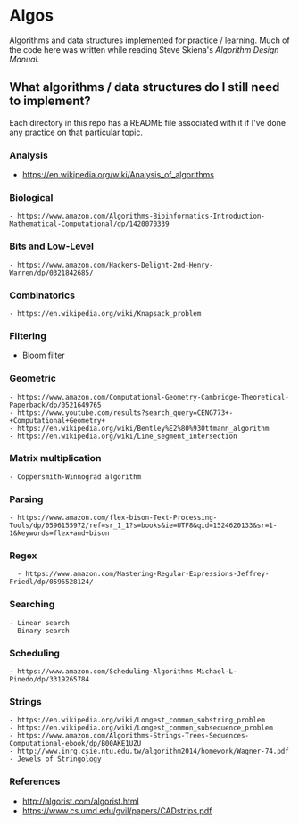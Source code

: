 # Algos
Algorithms and data structures implemented for practice / learning. Much of the code here was written while reading Steve Skiena's _Algorithm Design Manual_.

## What algorithms / data structures do I still need to implement?
Each directory in this repo has a README file associated with it if I've
done any practice on that particular topic.

### Analysis
- https://en.wikipedia.org/wiki/Analysis_of_algorithms
### Biological
    - https://www.amazon.com/Algorithms-Bioinformatics-Introduction-Mathematical-Computational/dp/1420070339
### Bits and Low-Level
    - https://www.amazon.com/Hackers-Delight-2nd-Henry-Warren/dp/0321842685/
### Combinatorics
    - https://en.wikipedia.org/wiki/Knapsack_problem
### Filtering
  - Bloom filter
### Geometric
    - https://www.amazon.com/Computational-Geometry-Cambridge-Theoretical-Paperback/dp/0521649765
    - https://www.youtube.com/results?search_query=CENG773+-+Computational+Geometry+
    - https://en.wikipedia.org/wiki/Bentley%E2%80%93Ottmann_algorithm
    - https://en.wikipedia.org/wiki/Line_segment_intersection
### Matrix multiplication
    - Coppersmith-Winnograd algorithm
### Parsing
    - https://www.amazon.com/flex-bison-Text-Processing-Tools/dp/0596155972/ref=sr_1_1?s=books&ie=UTF8&qid=1524620133&sr=1-1&keywords=flex+and+bison
### Regex
      - https://www.amazon.com/Mastering-Regular-Expressions-Jeffrey-Friedl/dp/0596528124/
### Searching
    - Linear search
    - Binary search
### Scheduling
    - https://www.amazon.com/Scheduling-Algorithms-Michael-L-Pinedo/dp/3319265784
### Strings
    - https://en.wikipedia.org/wiki/Longest_common_substring_problem
    - https://en.wikipedia.org/wiki/Longest_common_subsequence_problem
    - https://www.amazon.com/Algorithms-Strings-Trees-Sequences-Computational-ebook/dp/B00AKE1UZU
    - http://www.inrg.csie.ntu.edu.tw/algorithm2014/homework/Wagner-74.pdf
    - Jewels of Stringology




### References
- http://algorist.com/algorist.html
- https://www.cs.umd.edu/gvil/papers/CADstrips.pdf

